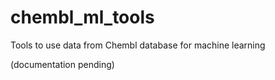 # chembl_ml_tools
Tools to use data from Chembl database for machine learning

(documentation pending)